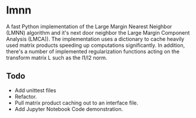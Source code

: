 # lmnn
A fast Python implementation of the Large Margin Nearest Neighbor (LMNN) algorithm and it's next door neighbor the Large Margin Component Analysis (LMCA)). The implementation uses a dictionary to cache heavily used matrix products speeding up computations significantly. In addition, there's a number of implemented regularization functions acting on the transform matrix L such as the l1/l2 norm.

## Todo
* Add unittest files
* Refactor.
* Pull matrix product caching out to an interface file.
* Add Jupyter Notebook Code demonstration.
